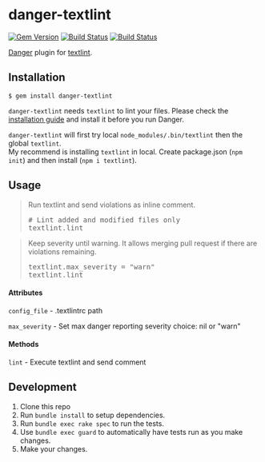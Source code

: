 # danger-textlint
[![Gem Version](https://badge.fury.io/rb/danger-textlint.svg)](https://badge.fury.io/rb/danger-textlint)
[![Build Status](https://travis-ci.org/Kesin11/danger-textlint.svg?branch=master)](https://travis-ci.org/Kesin11/danger-textlint)
[![Build Status](https://img.shields.io/endpoint.svg?url=https%3A%2F%2Factions-badge.atrox.dev%2FKesin11%2Fdanger-textlint%2Fbadge&style=flat)](https://actions-badge.atrox.dev/Kesin11/danger-textlint/goto)


[Danger](http://danger.systems/ruby/) plugin for [textlint](https://textlint.github.io/).

## Installation

    $ gem install danger-textlint

`danger-textlint` needs `textlint` to lint your files. Please check the [installation guide](https://github.com/textlint/textlint#installation) and install it before you run Danger.

`danger-textlint` will first try local `node_modules/.bin/textlint` then the global `textlint`.  
My recommend is installing `textlint` in local. Create package.json (`npm init`) and then install (`npm i textlint`).

## Usage

<blockquote>Run textlint and send violations as inline comment.
<pre>
# Lint added and modified files only
textlint.lint
</pre>
</blockquote>

<blockquote>Keep severity until warning. It allows merging pull request if there are violations remaining.
<pre>
textlint.max_severity = "warn"
textlint.lint
</pre>
</blockquote>

#### Attributes

`config_file` - .textlintrc path

`max_severity` - Set max danger reporting severity
choice: nil or "warn"

#### Methods

`lint` - Execute textlint and send comment

## Development

1. Clone this repo
2. Run `bundle install` to setup dependencies.
3. Run `bundle exec rake spec` to run the tests.
4. Use `bundle exec guard` to automatically have tests run as you make changes.
5. Make your changes.
